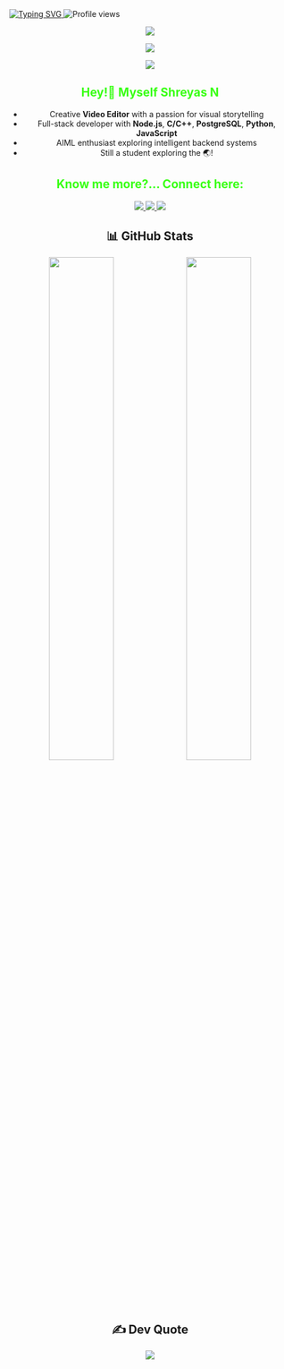 <!-- 🌟 Shreyas Naik | Neon Green Typing Animation + Clean Layout -->

<a href="https://git.io/typing-svg">
  <img src="https://readme-typing-svg.demolab.com?font=Fira+Code&weight=600&size=22&duration=2000&pause=800&color=39FF14&center=false&vCenter=true&width=650&lines=Wanna+know+me%3F...;I+am+a+Backend+Engineer;An+AIML+Enthusiast;And+also+a+Video+Editor" alt="Typing SVG" />
</a>

<img src="https://komarev.com/ghpvc/?username=aditzz073&style=flat-square&color=7f5af0" alt="Profile views" />

<p align="center">
  <img src="https://skillicons.dev/icons?i=python,nodejs,js&theme=dark" />
</p>

<p align="center">
  <img src="https://skillicons.dev/icons?i=express,html,css,bootstrap,mongodb&theme=dark" />
</p>

<p align="center">
  <img src="https://skillicons.dev/icons?i=docker,git,github,postgres,c,cpp&theme=dark" />
</p>

<div align="center">

<h2><span style="color:39FF14">Hey!👋 Myself Shreyas N</span></h2>

-  Creative **Video Editor** with a passion for visual storytelling  
-  Full-stack developer with **Node.js**, **C/C++**, **PostgreSQL**, **Python**, **JavaScript**   
-  AIML enthusiast exploring intelligent backend systems  
-  Still a student exploring the 🌏!

<h2><span style="color:39FF14">Know me more?... Connect here:</span></h2>

<a href="https://instagram.com/adityaaa073">
  <img src="https://img.shields.io/badge/Instagram-%23E4405F?style=for-the-badge&logo=instagram&logoColor=white" />
</a>
<a href="https://www.linkedin.com/in/aditya-pujer/">
  <img src="https://img.shields.io/badge/LinkedIn-%230077B5?style=for-the-badge&logo=linkedin&logoColor=white" />
</a>
<a href="mailto:pujeradi@gmail.com">
  <img src="https://img.shields.io/badge/Gmail-D14836?style=for-the-badge&logo=gmail&logoColor=white" />
</a>

## 📊 GitHub Stats

<img src="https://github-readme-streak-stats.herokuapp.com/?user=aditzz073&theme=monokai&hide_border=true" width="48%" />
<img src="https://github-readme-stats.vercel.app/api/top-langs/?username=aditzz073&theme=monokai&hide_border=true&layout=compact" width="48%" />

## ✍️ Dev Quote

<img src="https://quotes-github-readme.vercel.app/api?type=horizontal&theme=gruvbox" />

</div>
